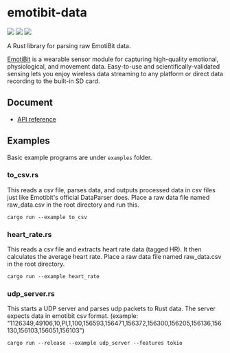 # emotibit-data

![](https://img.shields.io/crates/v/emotibit-data.svg)
![](https://docs.rs/emotibit-data/badge.svg)
![](https://github.com/lonesometraveler/emotibit-data/workflows/build/badge.svg)

A Rust library for parsing raw EmotiBit data.

[EmotiBit](https://www.emotibit.com) is a wearable sensor module for capturing high-quality emotional, physiological, and movement data. Easy-to-use and scientifically-validated sensing lets you enjoy wireless data streaming to any platform or direct data recording to the built-in SD card.


## Document

* [API reference](https://docs.rs/emotibit-data/latest/emotibit_data/)

## Examples

Basic example programs are under `examples` folder.

### to_csv.rs

This reads a csv file, parses data, and outputs processed data in csv files just like Emotibit's official DataParser does. Place a raw data file named raw_data.csv in the root directory and run this. 

```
cargo run --example to_csv 
```

### heart_rate.rs

This reads a csv file and extracts heart rate data (tagged HR). It then calculates the average heart rate. Place a raw data file named raw_data.csv in the root directory.

```
cargo run --example heart_rate 
```

### udp_server.rs

This starts a UDP server and parses udp packets to Rust data. The server expects data in emotibit csv format. (example: "1126349,49106,10,PI,1,100,156593,156471,156372,156300,156205,156136,156130,156103,156051,156103")

```
cargo run --release --example udp_server --features tokio
```
